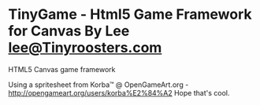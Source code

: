
TinyGame - Html5 Game Framework for Canvas
	By Lee
	lee@Tinyroosters.com
=========================================

HTML5 Canvas game framework

Using a spritesheet from Korba™ @ OpenGameArt.org - http://opengameart.org/users/korba%E2%84%A2
Hope that's cool.
